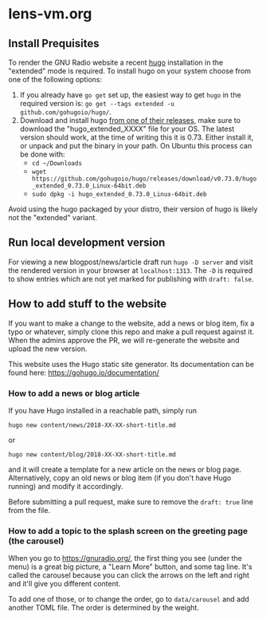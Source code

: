 # lens-vm.org

## Install Prequisites

To render the GNU Radio website a recent [hugo](https://gohugo.io) installation in the "extended" mode is required.  To install hugo on your system choose from one of the following options:

1. If you already have `go get` set up, the easiest way to get `hugo` in the required version is: `go get --tags extended -u github.com/gohugoio/hugo/`.
2. Download and install hugo [from one of their releases](https://github.com/gohugoio/hugo/releases), make sure to download the "hugo_extended_XXXX" file for your OS.  The latest version should work, at the time of writing this it is 0.73.  Either install it, or unpack and put the binary in your path.  On Ubuntu this process can be done with:
   * `cd ~/Downloads`
   * `wget https://github.com/gohugoio/hugo/releases/download/v0.73.0/hugo_extended_0.73.0_Linux-64bit.deb`
   * `sudo dpkg -i hugo_extended_0.73.0_Linux-64bit.deb`

Avoid using the hugo packaged by your distro, their version of hugo is likely not the "extended" variant.

## Run local development version

For viewing a new blogpost/news/article draft run `hugo -D server` and visit the rendered version in your browser at `localhost:1313`. The `-D` is required to show entries which are not yet marked for publishing with `draft: false`.

## How to add stuff to the website

If you want to make a change to the website, add a news or blog item, fix a
typo or whatever, simply clone this repo and make a pull request against it.
When the admins approve the PR, we will re-generate the website and upload the
new version.

This website uses the Hugo static site generator. Its documentation can be
found here: https://gohugo.io/documentation/

### How to add a news or blog article

If you have Hugo installed in a reachable path, simply run

    hugo new content/news/2018-XX-XX-short-title.md

or

    hugo new content/blog/2018-XX-XX-short-title.md

and it will create a template for a new article on the news or blog page. Alternatively, copy an old news or blog item (if you don't have Hugo running) and modify it accordingly.

Before submitting a pull request, make sure to remove the `draft: true` line
from the file.

### How to add a topic to the splash screen on the greeting page (the carousel)

When you go to https://gnuradio.org/, the first thing you see (under the menu)
is a great big picture, a "Learn More" button, and some tag line. It's called
the carousel because you can click the arrows on the left and right and it'll
give you different content.

To add one of those, or to change the order, go to `data/carousel` and add
another TOML file. The order is determined by the weight.